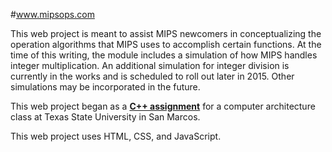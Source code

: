 #www.mipsops.com

This web project is meant to assist MIPS newcomers in conceptualizing the operation algorithms that MIPS uses to accomplish certain functions. At the time of this writing, the module includes a simulation of how MIPS handles integer multiplication. An additional simulation for integer division is currently in the works and is scheduled to roll out later in 2015. Other simulations may be incorporated in the future.

This web project began as a **[C++ assignment](https://github.com/stcybrdgs/misclCpp/tree/master/mipsOps)** for a computer architecture class at Texas State University in San Marcos.

This web project uses HTML, CSS, and JavaScript.

